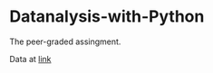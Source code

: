 # Datanalysis-with-Python
The peer-graded assingment.

Data at [link](https://www.kaggle.com/datasets/harlfoxem/housesalesprediction)
